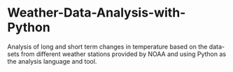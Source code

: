 # Weather-Data-Analysis-with-Python
Analysis of long and short term changes in temperature based on the data-sets from different weather stations provided by NOAA and using Python as the analysis language and tool.
